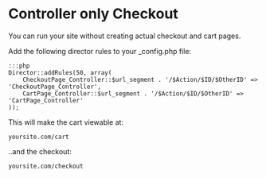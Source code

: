# Controller only Checkout

You can run your site without creating actual checkout and cart pages.

Add the following director rules to your _config.php file:

	:::php
    Director::addRules(50, array(
        CheckoutPage_Controller::$url_segment . '/$Action/$ID/$OtherID' => 'CheckoutPage_Controller',
        CartPage_Controller::$url_segment . '/$Action/$ID/$OtherID' => 'CartPage_Controller'
    ));

    
This will make the cart viewable at:

    yoursite.com/cart
    
..and the checkout:

    yoursite.com/checkout